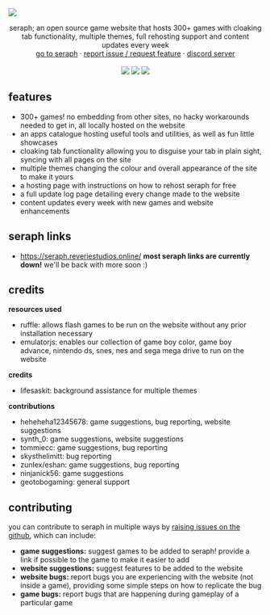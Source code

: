 <img src="images/seraphbanner.png">
  <p align="center">
    seraph; an open source game website that hosts 300+ games with cloaking tab functionality, multiple themes, full rehosting support and content updates every week
    <br/>
    <a href="https://seraph.reveriestudios.online/">go to seraph</a>
    ·
    <a href="https://github.com/a456pur/seraph/issues/new/choose">report issue / request feature</a>
    ·
    <a href="https://discord.gg/ZyZDmx3zuQ">discord server</a>
    <br>
    <br>
    <img src="https://img.shields.io/github/repo-size/a456pur/seraph?style=for-the-badge&labelColor=%23000000&color=%231c1c1c">
    <img src="https://img.shields.io/github/stars/a456pur/seraph?style=for-the-badge&labelColor=%23000000&color=%231c1c1c">
    <img src="https://img.shields.io/github/forks/a456pur/seraph?style=for-the-badge&labelColor=000000&color=1c1c1c">
  </p>

## features
- 300+ games! no embedding from other sites, no hacky workarounds needed to get in, all locally hosted on the website
- an apps catalogue hosting useful tools and utilities, as well as fun little showcases
- cloaking tab functionality allowing you to disguise your tab in plain sight, syncing with all pages on the site
- multiple themes changing the colour and overall appearance of the site to make it yours
- a hosting page with instructions on how to rehost seraph for free
- a full update log page detailing every change made to the website
- content updates every week with new games and website enhancements

## seraph links
- https://seraph.reveriestudios.online/ 
**most seraph links are currently down!** we'll be back with more soon :)

## credits
**resources used**
- ruffle: allows flash games to be run on the website without any prior installation necessary
- emulatorjs: enables our collection of game boy color, game boy advance, nintendo ds, snes, nes and sega mega drive to run on the website 

**credits**
- lifesaskit: background assistance for multiple themes

**contributions**
- heheheha12345678: game suggestions, bug reporting, website suggestions
- synth_0: game suggestions, website suggestions
- tommiecc: game suggestions, bug reporting
- skysthelimitt: bug reporting
- zunlex/eshan: game suggestions, bug reporting
- ninjanick56: game suggestions
- geotobogaming: general support

## contributing
you can contribute to seraph in multiple ways by [raising issues on the github](https://github.com/a456pur/seraph/issues/new/choose), which can include:
- **game suggestions:** suggest games to be added to seraph! provide a link if possible to the game to make it easier to add
- **website suggestions:** suggest features to be added to the website
- **website bugs:** report bugs you are experiencing with the website (not inside a game), providing some simple steps on how to replicate the bug
- **game bugs:** report bugs that are happening during gameplay of a particular game




